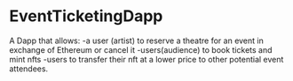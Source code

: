 # EventTicketingDapp
A Dapp that allows:
-a user (artist) to reserve a theatre for an event in exchange of Ethereum or cancel it
-users(audience) to book tickets and mint nfts
-users to transfer their nft at a lower price to other potential event attendees.
